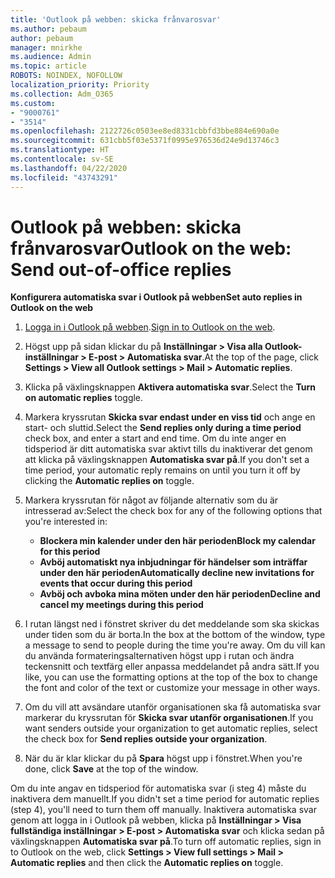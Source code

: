 ```yaml
---
title: 'Outlook på webben: skicka frånvarosvar'
ms.author: pebaum
author: pebaum
manager: mnirkhe
ms.audience: Admin
ms.topic: article
ROBOTS: NOINDEX, NOFOLLOW
localization_priority: Priority
ms.collection: Adm_O365
ms.custom:
- "9000761"
- "3514"
ms.openlocfilehash: 2122726c0503ee8ed8331cbbfd3bbe884e690a0e
ms.sourcegitcommit: 631cbb5f03e5371f0995e976536d24e9d13746c3
ms.translationtype: HT
ms.contentlocale: sv-SE
ms.lasthandoff: 04/22/2020
ms.locfileid: "43743291"
---
```

# <a name="outlook-on-the-web-send-out-of-office-replies"></a><span data-ttu-id="35dcb-102">Outlook på webben: skicka frånvarosvar</span><span class="sxs-lookup"><span data-stu-id="35dcb-102">Outlook on the web: Send out-of-office replies</span></span>

<span data-ttu-id="35dcb-103">**Konfigurera automatiska svar i Outlook på webben**</span><span class="sxs-lookup"><span data-stu-id="35dcb-103">**Set auto replies in Outlook on the web**</span></span>

1. <span data-ttu-id="35dcb-104">[Logga in i Outlook på webben](https://support.office.com/article/how-to-sign-in-to-outlook-on-the-web-763fab4d-0138-4814-b450-37fc286bcb79).</span><span class="sxs-lookup"><span data-stu-id="35dcb-104">[Sign in to Outlook on the web](https://support.office.com/article/how-to-sign-in-to-outlook-on-the-web-763fab4d-0138-4814-b450-37fc286bcb79).</span></span>

2. <span data-ttu-id="35dcb-105">Högst upp på sidan klickar du på **Inställningar > Visa alla Outlook-inställningar > E-post > Automatiska svar**.</span><span class="sxs-lookup"><span data-stu-id="35dcb-105">At the top of the page, click **Settings > View all Outlook settings > Mail > Automatic replies**.</span></span>

3. <span data-ttu-id="35dcb-106">Klicka på växlingsknappen **Aktivera automatiska svar**.</span><span class="sxs-lookup"><span data-stu-id="35dcb-106">Select the **Turn on automatic replies** toggle.</span></span>

4. <span data-ttu-id="35dcb-107">Markera kryssrutan **Skicka svar endast under en viss tid** och ange en start- och sluttid.</span><span class="sxs-lookup"><span data-stu-id="35dcb-107">Select the **Send replies only during a time period** check box, and enter a start and end time.</span></span> <span data-ttu-id="35dcb-108">Om du inte anger en tidsperiod är ditt automatiska svar aktivt tills du inaktiverar det genom att klicka på växlingsknappen **Automatiska svar på**.</span><span class="sxs-lookup"><span data-stu-id="35dcb-108">If you don't set a time period, your automatic reply remains on until you turn it off by clicking the **Automatic replies on** toggle.</span></span>

5. <span data-ttu-id="35dcb-109">Markera kryssrutan för något av följande alternativ som du är intresserad av:</span><span class="sxs-lookup"><span data-stu-id="35dcb-109">Select the check box for any of the following options that you're interested in:</span></span>
    - <span data-ttu-id="35dcb-110">**Blockera min kalender under den här perioden**</span><span class="sxs-lookup"><span data-stu-id="35dcb-110">**Block my calendar for this period**</span></span>
    - <span data-ttu-id="35dcb-111">**Avböj automatiskt nya inbjudningar för händelser som inträffar under den här perioden**</span><span class="sxs-lookup"><span data-stu-id="35dcb-111">**Automatically decline new invitations for events that occur during this period**</span></span>
    - <span data-ttu-id="35dcb-112">**Avböj och avboka mina möten under den här perioden**</span><span class="sxs-lookup"><span data-stu-id="35dcb-112">**Decline and cancel my meetings during this period**</span></span>

6. <span data-ttu-id="35dcb-113">I rutan längst ned i fönstret skriver du det meddelande som ska skickas under tiden som du är borta.</span><span class="sxs-lookup"><span data-stu-id="35dcb-113">In the box at the bottom of the window, type a message to send to people during the time you're away.</span></span> <span data-ttu-id="35dcb-114">Om du vill kan du använda formateringsalternativen högst upp i rutan och ändra teckensnitt och textfärg eller anpassa meddelandet på andra sätt.</span><span class="sxs-lookup"><span data-stu-id="35dcb-114">If you like, you can use the formatting options at the top of the box to change the font and color of the text or customize your message in other ways.</span></span>

7. <span data-ttu-id="35dcb-115">Om du vill att avsändare utanför organisationen ska få automatiska svar markerar du kryssrutan för **Skicka svar utanför organisationen**.</span><span class="sxs-lookup"><span data-stu-id="35dcb-115">If you want senders outside your organization to get automatic replies, select the check box for **Send replies outside your organization**.</span></span>

8. <span data-ttu-id="35dcb-116">När du är klar klickar du på **Spara** högst upp i fönstret.</span><span class="sxs-lookup"><span data-stu-id="35dcb-116">When you're done, click **Save** at the top of the window.</span></span>

<span data-ttu-id="35dcb-117">Om du inte angav en tidsperiod för automatiska svar (i steg 4) måste du inaktivera dem manuellt.</span><span class="sxs-lookup"><span data-stu-id="35dcb-117">If you didn't set a time period for automatic replies (step 4), you'll need to turn them off manually.</span></span> <span data-ttu-id="35dcb-118">Inaktivera automatiska svar genom att logga in i Outlook på webben, klicka på **Inställningar > Visa fullständiga inställningar > E-post > Automatiska svar** och klicka sedan på växlingsknappen **Automatiska svar på**.</span><span class="sxs-lookup"><span data-stu-id="35dcb-118">To turn off automatic replies, sign in to Outlook on the web, click **Settings > View full settings > Mail > Automatic replies** and then click the **Automatic replies on** toggle.</span></span>
